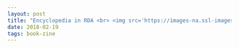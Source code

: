 ```yaml
---
layout: post
title: "Encyclopedia in RDA <br> <img src='https://images-na.ssl-images-amazon.com/images/I/51YJ0Y4NDTL._SX258_BO1,204,203,200_.jpg' height='375' width='245'>"
date: 2018-02-19
tags: book-zine
---
```


<div class="show>Encyclopedia book in RDA format </div>
            
